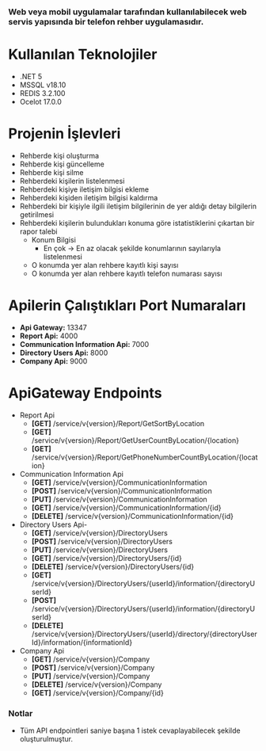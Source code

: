 ### Web veya mobil uygulamalar tarafından kullanılabilecek web servis yapısında bir telefon rehber uygulamasıdır.

# Kullanılan Teknolojiler
- .NET 5
- MSSQL v18.10
- REDIS 3.2.100
- Ocelot 17.0.0

# Projenin İşlevleri
- Rehberde kişi oluşturma
- Rehberde kişi güncelleme
- Rehberde kişi silme
- Rehberdeki kişilerin listelenmesi
- Rehberdeki kişiye iletişim bilgisi ekleme
- Rehberdeki kişiden iletişim bilgisi kaldırma
- Rehberdeki bir kişiyle ilgili iletişim bilgilerinin de yer aldığı detay bilgilerin 
getirilmesi
- Rehberdeki kişilerin bulundukları konuma göre istatistiklerini çıkartan bir rapor 
talebi
  - Konum Bilgisi
    - En çok -> En az olacak şekilde konumlarının sayılarıyla listelenmesi
  - O konumda yer alan rehbere kayıtlı kişi sayısı
  - O konumda yer alan rehbere kayıtlı telefon numarası sayısı

# Apilerin Çalıştıkları Port Numaraları
- **Api Gateway:** 13347
- **Report Api:** 4000
- **Communication Information Api:** 7000
- **Directory Users Api:** 8000
- **Company Api:** 9000

# ApiGateway Endpoints
- Report Api
  - **[GET]** /service/v{version}/Report/GetSortByLocation
  - **[GET]** /service/v{version}/Report/GetUserCountByLocation/{location}
  - **[GET]** /service/v{version}/Report/GetPhoneNumberCountByLocation/{location}
- Communication Information Api
  - **[GET]** /service/v{version}/CommunicationInformation
  - **[POST]** /service/v{version}/CommunicationInformation
  - **[PUT]** /service/v{version}/CommunicationInformation
  - **[GET]** /service/v{version}/CommunicationInformation/{id}
  - **[DELETE]** /service/v{version}/CommunicationInformation/{id}
- Directory Users Api- 
  - **[GET]** /service/v{version}/DirectoryUsers
  - **[POST]** /service/v{version}/DirectoryUsers
  - **[PUT]** /service/v{version}/DirectoryUsers
  - **[GET]** /service/v{version}/DirectoryUsers/{id}
  - **[DELETE]** /service/v{version}/DirectoryUsers/{id}
  - **[GET]** /service/v{version}/DirectoryUsers/{userId}/information/{directoryUserId}
  - **[POST]** /service/v{version}/DirectoryUsers/{userId}/information/{directoryUserId}
  - **[DELETE]** /service/v{version}/DirectoryUsers/{userId}/directory/{directoryUserId}/information/{informationId}
- Company Api
  - **[GET]** /service/v{version}/Company
  - **[POST]** /service/v{version}/Company
  - **[PUT]** /service/v{version}/Company
  - **[DELETE]** /service/v{version}/Company
  - **[GET]** /service/v{version}/Company/{id}

### Notlar
- Tüm API endpointleri saniye başına 1 istek cevaplayabilecek şekilde oluşturulmuştur.
